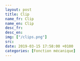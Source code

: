 ```yaml
---
layout: post
title: Clip
name_fr: Clip
name_en: Clip
desc_fr: 
desc_en: 
img: ["/clips.png"]
src: 
date: 2019-03-15 17:58:00 +0100
categories: [Fonction mécanique]
---
```


